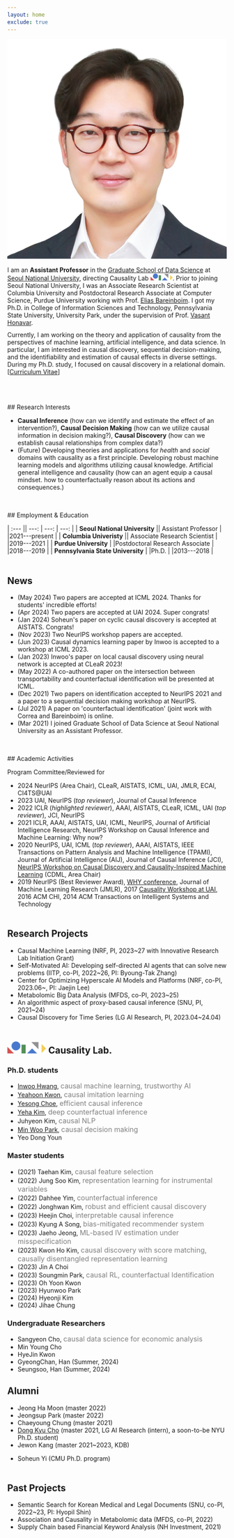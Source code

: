 ```yaml
---
layout: home
exclude: true
---
```



<div id="container">
  <img src="assets/sanghack2023-face.png" class="profile-pic"/>
  <div id="aboutme" float="right">
<p style="margin-bottom:3mm;">
	I am an <b>Assistant Professor</b> in the <a href="https://gsds.snu.ac.kr">Graduate School of Data Science</a> at <a href="https://www.snu.ac.kr">Seoul National University</a>, directing Causality Lab <img src="/assets/logo_2023.png" height="16" style="vertical-align: baseline"/>. Prior to joining Seoul National University, 
	I was an 
	Associate Research Scientist at Columbia University and Postdoctoral Research Associate at Computer Science, Purdue University
	working with Prof. <a href="http://causalai.net">Elias Bareinboim</a>.
	I got my Ph.D. in College of Information Sciences and Technology, Pennsylvania State University, University Park, under the supervision of Prof. <a href="https://faculty.ist.psu.edu/vhonavar/index.htm">Vasant Honavar</a>.
</p>
Currently, I am working on the theory and application of causality from the perspectives of machine learning, artificial intelligence, and data science. In particular, I am interested in causal discovery, sequential decision-making, and the identifiability and estimation of causal effects in diverse settings.
During my Ph.D. study, I focused on causal discovery in a relational domain.<br>
[<a href="/assets/cv.pdf">Curriculum Vitae</a>]
  </div>
  
</div>

<br>


<p style="margin-bottom:1.25cm;"></p>
## Research Interests

- **Causal Inference** (how can we identify and estimate the effect of an intervention?),  **Causal Decision Making** (how can we utilize causal information in decision making?),  **Causal Discovery** (how can we establish causal relationships from complex data?) 
- (Future) Developing theories and applications for *health* and *social* domains with causality as a first principle. Developing robust machine learning models and algorithms utilizing causal knowledge. Artificial general intelligence and causality (how can an agent equip a causal mindset. how to counterfactually reason about its actions and consequences.)


<p style="margin-bottom:1.25cm;"></p>
## Employment & Education

| :--- || ---: | ---: | ---: |
| **Seoul National University**  || Assistant Professor | |2021---present |
| **Columbia Univeristy**  || Associate Research Scientist | |2019---2021 |
| **Purdue University**  | |Postdoctoral Research Associate | |2018---2019 |
| **Pennsylvania State University** | |Ph.D. | |2013---2018 |


<p style="margin-bottom:1.25cm;"></p>



## News
- (May 2024) Two papers are accepted at ICML 2024. Thanks for students' incredible efforts!
- (Apr 2024) Two papers are accepted at UAI 2024. Super congrats!
- (Jan 2024) Soheun's paper on cyclic causal discovery is accepted at AISTATS. Congrats!
- (Nov 2023) Two NeurIPS workshop papers are accepted.
- (Jun 2023) Causal dynamics learning paper by Inwoo is accepted to a workshop at ICML 2023.
- (Jan 2023) Inwoo's paper on local causal discovery using neural network is accepted at CLeaR 2023!
- (May 2022) A co-authored paper on the intersection between transportability and counterfactual identification will be presented at ICML.
- (Dec 2021) Two papers on identification accepted to NeurIPS 2021 and a paper to a sequential decision making workshop at NeurIPS.
- (Jul 2021) A paper on 'counterfactual identification' (joint work with Correa and Bareinboim) is online.
- (Mar 2021) I joined Graduate School of Data Science at Seoul National University as an Assistant Professor.


<p style="margin-bottom:1.25cm;"></p>
## Academic Activities

Program Committee/Reviewed for 

- 2024 NeurIPS (Area Chair), CLeaR, AISTATS, ICML, UAI, JMLR, ECAI, CI4TS@UAI
- 2023 UAI, NeurIPS (_top reviewer_), Journal of Causal Inference
- 2022 ICLR  (_highlighted reviewer_), AAAI, AISTATS, CLeaR, ICML, UAI (_top reviewer_), JCI, NeurIPS
- 2021 ICLR, AAAI, AISTATS, UAI, ICML, NeurIPS, Journal of Artificial Intelligence Research, NeurIPS Workshop on Causal Inference and Machine Learning: Why now?
- 2020 NeurIPS, UAI, ICML (_top reviewer_), AAAI, AISTATS, IEEE Transactions on Pattern Analysis and Machine Intelligence (TPAMI), Journal of Artificial Intelligence (AIJ), Journal of Causal Inference (JCI), [NeurIPS Workshop on Causal Discovery and Causality-Inspired Machine Learning](https://www.cmu.edu/dietrich/causality/neurips20ws/) (CDML, Area Chair)
- 2019 NeurIPS (Best Reviewer Award), [WHY conference](https://why19.causalai.net),
 Journal of Machine Learning Research (JMLR), 2017 [Causality Workshop at UAI](https://causalai.net/causal-uai17/), 2016 ACM CHI, 2014 ACM Transactions on Intelligent Systems and Technology

<p style="margin-bottom:1.25cm;"></p>

## Research Projects

- Causal Machine Learning (NRF, PI, 2023~27 with Innovative Research Lab Initiation Grant)
- Self-Motivated AI: Developing self-directed AI agents that can solve new problems (IITP, co-PI, 2022~26, PI: Byoung-Tak Zhang)
- Center for Optimizing Hyperscale AI Models and Platforms (NRF, co-PI, 2023.06~, PI: Jaejin Lee)
- Metabolomic Big Data Analysis (MFDS, co-PI, 2023~25)
- An algorithmic aspect of proxy-based causal inference (SNU, PI, 2021~24)
- Causal Discovery for Time Series (LG AI Research, PI, 2023.04~24.04)

<p style="margin-bottom:1.25cm;"></p>

## <img src="/assets/logo_2023.png" height="28" style="vertical-align: baseline"/> Causality Lab. 

### Ph.D. students
- [Inwoo Hwang](https://iwhwang.github.io), <span style="font-size:16px;color:gray;">causal machine learning, trustworthy AI</span>
- [Yeahoon Kwon](https://deepstroy.github.io), <span style="font-size:16px;color:gray;">causal imitation learning</span>
- [Yesong Choe](https://lovelyesong.github.io), <span style="font-size:16px;color:gray;">efficient causal inference</span>
- [Yeha Kim](https://yeha-777.github.io), <span style="font-size:16px;color:gray;">deep counterfactual inference</span>
- Juhyeon Kim, <span style="font-size:16px;color:gray;">causal NLP</span>
- [Min Woo Park](https://minwoopark96.github.io), <span style="font-size:16px;color:gray;">causal decision making</span>
- Yeo Dong Youn


### Master students 
- (2021) Taehan Kim, <span style="font-size:16px;color:gray;">causal feature selection</span>
- (2022) Jung Soo Kim, <span style="font-size:16px;color:gray;">representation learning for instrumental variables</span>
- (2022) Dahhee Yim, <span style="font-size:16px;color:gray;">counterfactual inference</span>
- (2022) Jonghwan Kim, <span style="font-size:16px;color:gray;">robust and efficient causal discovery</span>
- (2023) Heejin Choi, <span style="font-size:16px;color:gray;">interpretable causal inference</span>
- (2023) Kyung A Song, <span style="font-size:16px;color:gray;">bias-mitigated recommender system</span>
- (2023) Jaeho Jeong, <span style="font-size:16px;color:gray;">ML-based IV estimation under misspecification</span>
- (2023) Kwon Ho Kim, <span style="font-size:16px;color:gray;">causal discovery with score matching, causally disentangled representation learning</span>
- (2023) Jin A Choi
- (2023) Soungmin Park, <span style="font-size:16px;color:gray;">causal RL, counterfactual Identification</span>
- (2023) Oh Yoon Kwon
- (2023) Hyunwoo Park
- (2024) Hyeonji Kim
- (2024) Jihae Chung

### Undergraduate Researchers
- Sangyeon Cho,  <span style="font-size:16px;color:gray;">causal data science for economic analysis</span>
- Min Young Cho
- HyeJin Kwon
- GyeongChan, Han (Summer, 2024)
- Seungsoo, Han (Summer, 2024)



## Alumni 
- Jeong Ha Moon (master 2022)
- Jeongsup Park (master 2022)
- Chaeyoung Chung (master 2021)
- [Dong Kyu Cho](https://umamicode.github.io/aboutme/) (master 2021, LG AI Research (intern), a soon-to-be NYU Ph.D. student)
- Jewon Kang (master 2021~2023, KDB)
<!-- - Juhyeon Kim (master program 2021~2023, Ph.D. program)-->
- Soheun Yi (CMU Ph.D. program)


<p style="margin-bottom:1.25cm;"></p>

## Past Projects

- Semantic Search for Korean Medical and Legal Documents (SNU, co-PI, 2022~23, PI: Hyopil Shin)
- Association and Causality in Metabolomic data (MFDS, co-PI, 2022)
- Supply Chain based Financial Keyword Analysis (NH Investment, 2021)
